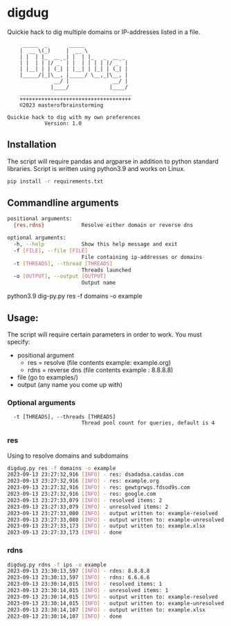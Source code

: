 # digdug
Quickie hack to dig multiple domains or IP-addresses listed in a file.


         _____  _       _____              
        |  __ \(_)     |  __ \             
        | |  | |_  __ _| |  | |_   _  __ _ 
        | |  | | |/ _` | |  | | | | |/ _` |
        | |__| | | (_| | |__| | |_| | (_| |
        |_____/|_|\__, |_____/ \__,_|\__, |
                   __/ |              __/ |
                  |____/             |____/ 
        ____________________________________                      
        ++++++++++++++++++++++++++++++++++++    
        ©2023 masterofbrainstorming
                    
    Quickie hack to dig with my own preferences
                Version: 1.0

## Installation

The script will require pandas and argparse in addition to python standard libraries. Script is written using python3.9 and works on Linux.

```bash
pip install -r requirements.txt
```

## Commandline arguments

```bash
positional arguments:
  {res,rdns}            Resolve either domain or reverse dns

optional arguments:
  -h, --help            Show this help message and exit
  -f [FILE], --file [FILE]
                        File containing ip-addresses or domains
  -t [THREADS], --thread [THREADS]
                        Threads launched
  -o [OUTPUT], --output [OUTPUT]
                        Output name
```
python3.9 dig-py.py res -f domains -o example
## Usage:

The script will require certain parameters in order to work. 
You must specify: 
- positional argument
  -   res = resolve (file contents example: example.org)
  -   rdns = reverse dns (file contents example : 8.8.8.8)
- file (go to examples/)
- output (any name you come up with)

### Optional arguments
```
  -t [THREADS], --threads [THREADS]
                        Thread pool count for queries, default is 4
```

### res

Using to resolve domains and subdomains
```bash
digdug.py res -f domains -o example
2023-09-13 23:27:32,916 [INFO] - res: dsadadsa.casdas.com
2023-09-13 23:27:32,916 [INFO] - res: example.org
2023-09-13 23:27:32,916 [INFO] - res: gewtgrwgs.fdsod9s.com
2023-09-13 23:27:32,916 [INFO] - res: google.com
2023-09-13 23:27:33,079 [INFO] - resolved items: 2
2023-09-13 23:27:33,079 [INFO] - unresolved items: 2
2023-09-13 23:27:33,080 [INFO] - output written to: example-resolved
2023-09-13 23:27:33,080 [INFO] - output written to: example-unresolved
2023-09-13 23:27:33,173 [INFO] - output written to: example.xlsx
2023-09-13 23:27:33,173 [INFO] - done
```

### rdns
```bash
digdug.py rdns -f ips -o example
2023-09-13 23:30:13,597 [INFO] - rdns: 8.8.8.8
2023-09-13 23:30:13,597 [INFO] - rdns: 6.6.6.6
2023-09-13 23:30:14,015 [INFO] - resolved items: 1
2023-09-13 23:30:14,015 [INFO] - unresolved items: 1
2023-09-13 23:30:14,015 [INFO] - output written to: example-resolved
2023-09-13 23:30:14,015 [INFO] - output written to: example-unresolved
2023-09-13 23:30:14,107 [INFO] - output written to: example.xlsx
2023-09-13 23:30:14,107 [INFO] - done
```
